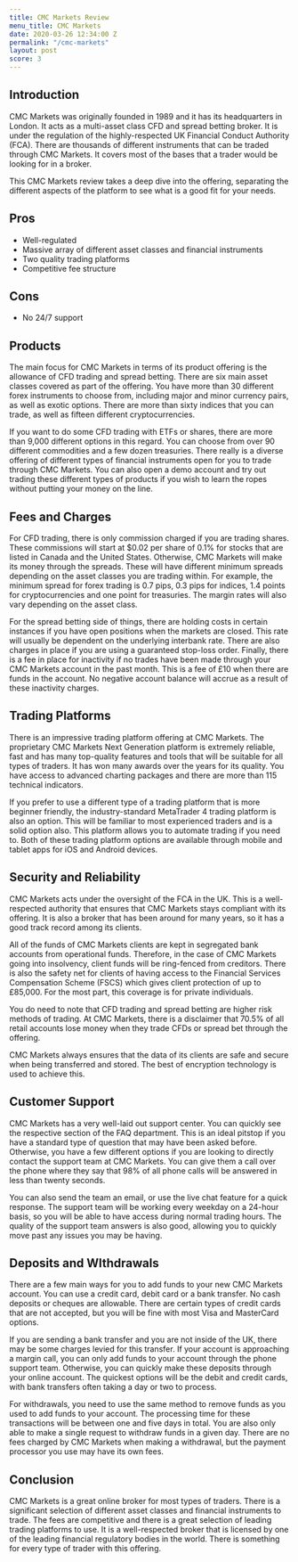 ```yaml
---
title: CMC Markets Review
menu_title: CMC Markets
date: 2020-03-26 12:34:00 Z
permalink: "/cmc-markets"
layout: post
score: 3
---
```


## Introduction

CMC Markets was originally founded in 1989 and it has its headquarters in London. It acts as a multi-asset class CFD and spread betting broker. It is under the regulation of the highly-respected UK Financial Conduct Authority (FCA). There are thousands of different instruments that can be traded through CMC Markets. It covers most of the bases that a trader would be looking for in a broker. 

This CMC Markets review takes a deep dive into the offering, separating the different aspects of the platform to see what is a good fit for your needs. 


## Pros

*   Well-regulated
*   Massive array of different asset classes and financial instruments
*   Two quality trading platforms
*   Competitive fee structure


## Cons

*   No 24/7 support


## Products

The main focus for CMC Markets in terms of its product offering is the allowance of CFD trading and spread betting. There are six main asset classes covered as part of the offering. You have more than 30 different forex instruments to choose from, including major and minor currency pairs, as well as exotic options. There are more than sixty indices that you can trade, as well as fifteen different cryptocurrencies. 

If you want to do some CFD trading with ETFs or shares, there are more than 9,000 different options in this regard. You can choose from over 90 different commodities and a few dozen treasuries. There really is a diverse offering of different types of financial instruments open for you to trade through CMC Markets. You can also open a demo account and try out trading these different types of products if you wish to learn the ropes without putting your money on the line.


## Fees and Charges

For CFD trading, there is only commission charged if you are trading shares. These commissions will start at $0.02 per share of 0.1% for stocks that are listed in Canada and the United States. Otherwise, CMC Markets will make its money through the spreads. These will have different minimum spreads depending on the asset classes you are trading within. For example, the minimum spread for forex trading is 0.7 pips, 0.3 pips for indices, 1.4 points for cryptocurrencies and one point for treasuries. The margin rates will also vary depending on the asset class. 

For the spread betting side of things, there are holding costs in certain instances if you have open positions when the markets are closed. This rate will usually be dependent on the underlying interbank rate. There are also charges in place if you are using a guaranteed stop-loss order. Finally, there is a fee in place for inactivity if no trades have been made through your CMC Markets account in the past month. This is a fee of £10 when there are funds in the account. No negative account balance will accrue as a result of these inactivity charges. 


## Trading Platforms

There is an impressive trading platform offering at CMC Markets. The proprietary CMC Markets Next Generation platform is extremely reliable, fast and has many top-quality features and tools that will be suitable for all types of traders. It has won many awards over the years for its quality. You have access to advanced charting packages and there are more than 115 technical indicators.

If you prefer to use a different type of a trading platform that is more beginner friendly, the industry-standard MetaTrader 4 trading platform is also an option. This will be familiar to most experienced traders and is a solid option also. This platform allows you to automate trading if you need to. Both of these trading platform options are available through mobile and tablet apps for iOS and Android devices. 


## Security and Reliability

CMC Markets acts under the oversight of the FCA in the UK. This is a well-respected authority that ensures that CMC Markets stays compliant with its offering. It is also a broker that has been around for many years, so it has a good track record among its clients. 

All of the funds of CMC Markets clients are kept in segregated bank accounts from operational funds. Therefore, in the case of CMC Markets going into insolvency, client funds will be ring-fenced from creditors. There is also the safety net for clients of having access to the Financial Services Compensation Scheme (FSCS) which gives client protection of up to £85,000. For the most part, this coverage is for private individuals. 

You do need to note that CFD trading and spread betting are higher risk methods of trading. At CMC Markets, there is a disclaimer that 70.5% of all retail accounts lose money when they trade CFDs or spread bet through the offering. 

CMC Markets always ensures that the data of its clients are safe and secure when being transferred and stored. The best of encryption technology is used to achieve this. 


## Customer Support

CMC Markets has a very well-laid out support center. You can quickly see the respective section of the FAQ department. This is an ideal pitstop if you have a standard type of question that may have been asked before. Otherwise, you have a few different options if you are looking to directly contact the support team at CMC Markets. You can give them a call over the phone where they say that 98% of all phone calls will be answered in less than twenty seconds. 

You can also send the team an email, or use the live chat feature for a quick response. The support team will be working every weekday on a 24-hour basis, so you will be able to have access during normal trading hours. The quality of the support team answers is also good, allowing you to quickly move past any issues you may be having. 


## Deposits and WIthdrawals

There are a few main ways for you to add funds to your new CMC Markets account. You can use a credit card, debit card or a bank transfer. No cash deposits or cheques are allowable. There are certain types of credit cards that are not accepted, but you will be fine with most Visa and MasterCard options. 

If you are sending a bank transfer and you are not inside of the UK, there may be some charges levied for this transfer. If your account is approaching a margin call, you can only add funds to your account through the phone support team. Otherwise, you can quickly make these deposits through your online account. The quickest options will be the debit and credit cards, with bank transfers often taking a day or two to process. 

For withdrawals, you need to use the same method to remove funds as you used to add funds to your account. The processing time for these transactions will be between one and five days in total. You are also only able to make a single request to withdraw funds in a given day. There are no fees charged by CMC Markets when making a withdrawal, but the payment processor you use may have its own fees. 


## Conclusion

CMC Markets is a great online broker for most types of traders. There is a significant selection of different asset classes and financial instruments to trade. The fees are competitive and there is a great selection of leading trading platforms to use. It is a well-respected broker that is licensed by one of the leading financial regulatory bodies in the world. There is something for every type of trader with this offering. 
